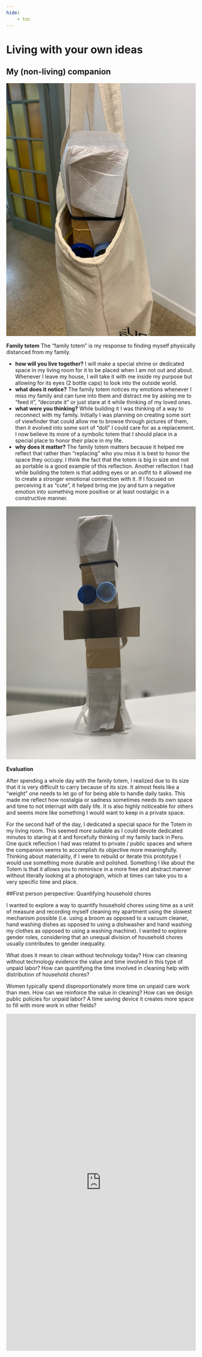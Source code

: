 ```yaml
---
hide:
    - toc
---
```


# Living with your own ideas

## My (non-living) companion

![](../images/MT01/companion.jpg)

**Family totem**
The “family totem” is my response to finding myself physically distanced from my family.

- **how will you live together?**
I will make a special shrine or dedicated space in my living room for it to be placed when I am not out and about. Whenever I leave my house, I will take it with me inside my purpose but allowing for its eyes (2 bottle caps)  to look into the outside world.
- **what does it notice?**
The family totem notices my emotions whenever I miss my family and can tune into them and distract me by asking me to “feed it”, “decorate it” or just stare at it while thinking of my loved ones.
- **what were you thinking?**
While building it I was thinking of a way to reconnect with my family. Initially I was planning on creating some sort of viewfinder that could allow me to browse through pictures of them, then it evolved into some sort of “doll” I could care for as a replacement. I now believe its more of a symbolic totem that I should place in a special place to honor their place in my life.
- **why does it matter?**
The family totem matters because it helped me reflect that rather than “replacing” who you miss it is best to honor the space they occupy. I think the fact that the totem is big in size and not as portable is a good example of this reflection. Another reflection I had while building the totem is that adding eyes or an outfit to it allowed me to create a stronger emotional connection with it. If I focused on perceiving it as “cute”, it helped bring me joy and turn a negative emotion into something more positive or at least nostalgic in a constructive manner.

![](../images/MT01/companion2.jpg)

**Evaluation**

After spending a whole day with the family totem, I realized due to its size that it is very difficult to carry because of its size. It almost feels like a “weight” one needs to let go of for being able to handle daily tasks. This made me reflect how nostalgia or sadness sometimes needs its own space and time to not interrupt with daily life. It is also highly noticeable for others and seems more like something I would want to keep in a private space.

For the second half of the day, I dedicated a special space for the Totem in my living room. This seemed more suitable as I could devote dedicated minutes to staring at it and forcefully thinking of my family back in Peru. One quick reflection I had was related to private / public spaces and where the companion seems to accomplish its objective more meaningfully. Thinking about materiality, if I were to rebuild or iterate this prototype I would use something more durable and polished. Something I like about the Totem is that it allows you to reminisce in a more free and abstract manner without literally looking at a photograph, which at times can take you to a very specific time and place.

##First person perspective: Quantifying household chores

I wanted to explore a way to quantify household chores using time as a unit of measure and recording myself cleaning my apartment using the slowest mechanism possible (i.e. using a broom as opposed to a vacuum cleaner, hand washing dishes as opposed to using a dishwasher and hand washing my clothes as opposed to using a washing machine). I wanted to explore gender roles, considering that an unequal division of household chores usually contributes to gender inequality.

What does it mean to clean without technology today? How can cleaning without technology evidence the value and time involved in this type of unpaid labor? How can quantifying the time involved in cleaning help with distribution of household chores?

Women typically spend disproportionately more time on unpaid care work than men. How can we reinforce the value in cleaning? How can we design public policies for unpaid labor? A time saving device it creates more space to fill with more work in  other fields?

<div style="padding:177.78% 0 0 0;position:relative;"><iframe src="https://player.vimeo.com/video/767871701?h=29a153fd2a&amp;badge=0&amp;autopause=0&amp;player_id=0&amp;app_id=58479" frameborder="0" allow="autoplay; fullscreen; picture-in-picture" allowfullscreen style="position:absolute;top:0;left:0;width:100%;height:100%;" title="Jimena Salinas - Living with your own ideas - Division of household labor"></iframe></div><script src="https://player.vimeo.com/api/player.js"></script>
